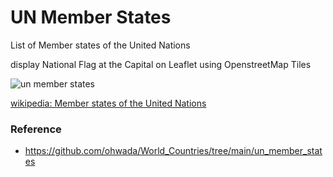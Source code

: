  UN Member States
===============

List of Member states of the United Nations

display  National Flag at the Capital  on Leaflet using OpenstreetMap Tiles

![un member states]()

[wikipedia: Member states of the United Nations](https://en.wikipedia.org/wiki/Member_states_of_the_United_Nations)

### Reference
- https://github.com/ohwada/World_Countries/tree/main/un_member_states
